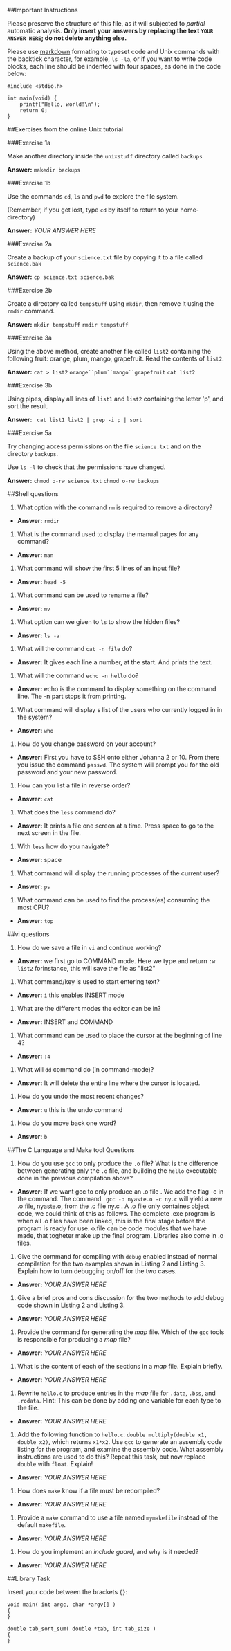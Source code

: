 ##Important Instructions

Please preserve the structure of this file, as it will subjected to *partial*
automatic analysis. **Only insert your answers by replacing the text `YOUR ANSWER HERE`; do not delete anything else.** 

Please use [markdown](https://help.github.com/articles/markdown-basics) formating to typeset code and Unix commands with the backtick character, for example, `ls -la`, or if you want to write code blocks, each line should be indented with four spaces, as done in the code below:

    #include <stdio.h>
    
    int main(void) {
    	printf("Hello, world!\n");
    	return 0;
    }


##Exercises from the online Unix tutorial

###Exercise 1a

Make another directory inside the `unixstuff` directory called `backups`

**Answer:** `makedir backups`

###Exercise 1b

Use the commands `cd`, `ls` and `pwd` to explore the file system.

(Remember, if you get lost, type `cd` by itself to return to your home-directory)

**Answer:** *YOUR ANSWER HERE*

###Exercise 2a

Create a backup of your `science.txt` file by copying it to a file called `science.bak`

**Answer:** `cp science.txt science.bak`

###Exercise 2b

Create a directory called `tempstuff` using `mkdir`, then remove it using the `rmdir` command.

**Answer:** `mkdir tempstuff`   `rmdir tempstuff`


###Exercise 3a

Using the above method, create another file called `list2` containing the following fruit: orange, plum, mango, grapefruit. Read the contents of `list2`.

**Answer:** `cat > list2`
	`orange``plum``mango``grapefruit`
	`cat list2`

###Exercise 3b

Using pipes, display all lines of `list1` and `list2` containing the letter 'p', and sort the result.

**Answer:** ` cat list1 list2 | grep -i p | sort`

###Exercise 5a

Try changing access permissions on the file `science.txt` and on the directory `backups`.

Use `ls -l` to check that the permissions have changed.

**Answer:** `chmod o-rw science.txt`
	    `chmod o-rw backups`

##Shell questions

1. What option with the command `rm` is required to remove a directory?
  - **Answer:** `rmdir`
1. What is the command used to display the manual pages for any command?
  - **Answer:** `man`
1. What command will show the first 5 lines of an input file?
  - **Answer:** `head -5`
1. What command can be used to rename a file?
  - **Answer:** `mv`
1. What option can we given to `ls` to show the hidden files?
  - **Answer:** `ls -a`
1. What will the command `cat -n file` do?
  - **Answer:** It gives each line a number, at the start. And prints the text.
1. What will the command `echo -n hello` do?
  - **Answer:** echo is the command to display something on the command line. The -n part stops it from printing.
1. What command will display s list of the users who currently logged in in the system?
  - **Answer:** `who`
1. How do you change password on your account?
  - **Answer:** First you have to SSH onto either Johanna 2 or 10. From there you issue the command `passwd`. The system will prompt you for the old password and your new password.
1. How can you list a file in reverse order?
  - **Answer:** `cat`
1. What does the `less` command do?
  - **Answer:** It prints a file one screen at a time. Press space to go to the next screen in the file.
1. With `less` how do you navigate?
  - **Answer:** space
1. What command will display the running processes of the current user?
  - **Answer:** `ps`
1. What command can be used to find the process(es) consuming the most CPU?
  - **Answer:** `top`

##vi questions
1. How do we save a file in `vi` and continue working?
  - **Answer:** we first go to COMMAND mode. Here we type and return `:w list2`  forinstance, this will save the file as "list2"
1. What command/key is used to start entering text?
  - **Answer:** `i` this enables INSERT mode
1. What are the different modes the editor can be in?
  - **Answer:** INSERT and COMMAND
1. What command can be used to place the cursor at the beginning of line 4?
  - **Answer:** `:4`
1. What will `dd` command do (in command-mode)?
  - **Answer:** It will delete the entire line where the cursor is located.
1. How do you undo the most recent changes?
  - **Answer:** `u`  this is the undo command
1. How do you move back one word?
  - **Answer:** `b`

##The C Language and Make tool Questions

1. How do you use `gcc` to only produce the `.o` file?  What is the difference between generating only the `.o` file, and building the `hello` executable done in the previous compilation above?
  - **Answer:** If we want gcc to only produce an .o file . We add the flag -c in the command. The command  ` gcc -o nyaste.o -c ny.c` will yield a new .o file, nyaste.o, from the .c file ny.c  .    A .o file only containes object code, we could think of this as follows. The complete .exe program is when all .o files have been linked, this is the final stage before the program is ready for use. o.file can be code modules that we have made, that togheter make up the final program. Libraries also come in .o files. 
1. Give the command for compiling with `debug` enabled instead of normal compilation for the two examples shown in Listing 2 and Listing 3. Explain how to turn debugging on/off for the two cases.
  - **Answer:** *YOUR ANSWER HERE*
1. Give a brief pros and cons discussion for the two methods to add debug code shown in Listing 2 and Listing 3.
  - **Answer:** *YOUR ANSWER HERE*
1. Provide the command for generating the *map* file. Which of the `gcc` tools is responsible for producing a *map* file?
  - **Answer:** *YOUR ANSWER HERE*
1. What is the content of each of the sections in a *map* file. Explain briefly.
  - **Answer:** *YOUR ANSWER HERE*
1. Rewrite `hello.c` to produce entries in the *map* file for `.data`, `.bss`, and `.rodata`. Hint: This can be done by adding one variable for each type to the file.
  - **Answer:** *YOUR ANSWER HERE*
1. Add the following function to `hello.c`: `double multiply(double x1, double x2)`, which returns `x1*x2`. Use `gcc` to generate an assembly code listing for the program, and examine the assembly code. What assembly instructions are used to do this? Repeat this task, but now replace `double` with `float`. Explain!
  - **Answer:** *YOUR ANSWER HERE*
1. How does `make` know if a file must be recompiled?
  - **Answer:** *YOUR ANSWER HERE*
1. Provide a `make` command to use a file named `mymakefile` instead of the default `makefile`.
  - **Answer:** *YOUR ANSWER HERE*
1. How do you implement an *include guard*, and why is it needed?
  - **Answer:** *YOUR ANSWER HERE*

##Library Task

Insert your code between the brackets `{}`:

    void main( int argc, char *argv[] )
	{
    }
    
	double tab_sort_sum( double *tab, int tab_size )
	{
	}


